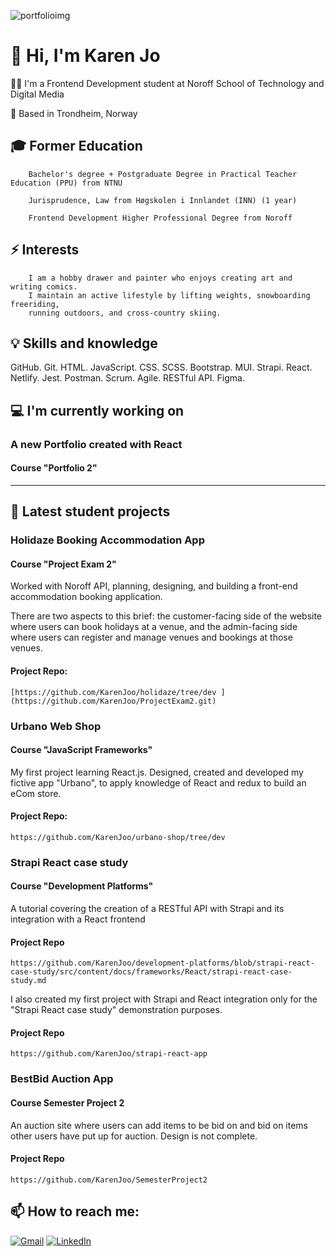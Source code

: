 
![portfolioimg](https://github.com/KarenJoo/KarenJoo/assets/114563762/952a636c-7d86-4648-9a87-b7d266a35750)

# 👋 Hi, I'm Karen Jo 

 :woman_technologist: I'm a Frontend Development student at Noroff School of Technology and Digital Media
    
 📍 Based in Trondheim, Norway

##  🎓 Former Education
        Bachelor's degree + Postgraduate Degree in Practical Teacher Education (PPU) from NTNU
        
        Jurisprudence, Law from Høgskolen i Innlandet (INN) (1 year)

        Frontend Development Higher Professional Degree from Noroff 

## ⚡ Interests
        I am a hobby drawer and painter who enjoys creating art and writing comics. 
        I maintain an active lifestyle by lifting weights, snowboarding freeriding,
        running outdoors, and cross-country skiing.
    
## 💡 Skills and knowledge
GitHub. Git. HTML. JavaScript. CSS. SCSS. Bootstrap. MUI. Strapi. React. Netlify. 
Jest. Postman. Scrum. Agile. RESTful API. Figma. 


## 💻 I'm currently working on

### A new Portfolio created with React
#### Course "Portfolio 2"

_________________________________________

 ## 🔭 Latest student projects

 ### Holidaze Booking Accommodation App
 #### Course "Project Exam 2"

Worked with Noroff API, planning, designing, and building a front-end accommodation booking application.

There are two aspects to this brief: the customer-facing side of the website where users can book holidays at a venue, and the admin-facing side where users can register and manage venues and bookings at those venues. 

#### Project Repo: 
    [https://github.com/KarenJoo/holidaze/tree/dev ](https://github.com/KarenJoo/ProjectExam2.git)
    
### Urbano Web Shop
#### Course "JavaScript Frameworks"

My first project learning React.js. Designed, created and developed my fictive app "Urbano", to apply knowledge of React and redux to build an eCom store. 

#### Project Repo: 
    https://github.com/KarenJoo/urbano-shop/tree/dev 
      
### Strapi React case study
#### Course "Development Platforms"

A tutorial covering the creation of a RESTful API with Strapi and its integration with a React frontend

#### Project Repo   
    https://github.com/KarenJoo/development-platforms/blob/strapi-react-case-study/src/content/docs/frameworks/React/strapi-react-case-study.md 

I also created my first project with Strapi and React integration only for the "Strapi React case study" demonstration purposes.

#### Project Repo   
    https://github.com/KarenJoo/strapi-react-app 
       
### BestBid Auction App
#### Course Semester Project 2 

An auction site where users can add items to be bid on and bid on items other users have put up for auction. Design is not complete.

#### Project Repo
    https://github.com/KarenJoo/SemesterProject2


    
## 📫 How to reach me: 
[![Gmail](https://img.shields.io/badge/Gmail-D14836?style=for-the-badge&logo=gmail&logoColor=white)](mailto:karenfiksdahl@gmail.com) [![LinkedIn](https://img.shields.io/badge/LinkedIn-0077B5?style=for-the-badge&logo=linkedin&logoColor=white)](https://www.linkedin.com/in/karen-jo/)
    


